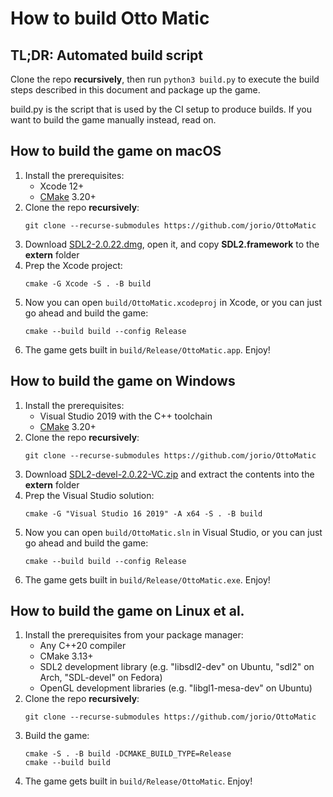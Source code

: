 # How to build Otto Matic

## TL;DR: Automated build script

Clone the repo **recursively**, then run `python3 build.py` to execute the build steps described in this document and package up the game.

build.py is the script that is used by the CI setup to produce builds. If you want to build the game manually instead, read on.

## How to build the game on macOS

1. Install the prerequisites:
    - Xcode 12+
    - [CMake](https://formulae.brew.sh/formula/cmake) 3.20+
1. Clone the repo **recursively**:
    ```
    git clone --recurse-submodules https://github.com/jorio/OttoMatic
    ```
1. Download [SDL2-2.0.22.dmg](https://libsdl.org/release/SDL2-2.0.22.dmg), open it, and copy **SDL2.framework** to the **extern** folder
1. Prep the Xcode project:
    ```
    cmake -G Xcode -S . -B build
    ```
1. Now you can open `build/OttoMatic.xcodeproj` in Xcode, or you can just go ahead and build the game:
    ```
    cmake --build build --config Release
    ```
1. The game gets built in `build/Release/OttoMatic.app`. Enjoy!

## How to build the game on Windows

1. Install the prerequisites:
    - Visual Studio 2019 with the C++ toolchain
    - [CMake](https://cmake.org/download/) 3.20+
1. Clone the repo **recursively**:
    ```
    git clone --recurse-submodules https://github.com/jorio/OttoMatic
    ```
1. Download [SDL2-devel-2.0.22-VC.zip](https://libsdl.org/release/SDL2-devel-2.0.22-VC.zip) and extract the contents into the **extern** folder
1. Prep the Visual Studio solution:
    ```
    cmake -G "Visual Studio 16 2019" -A x64 -S . -B build
    ```
1. Now you can open `build/OttoMatic.sln` in Visual Studio, or you can just go ahead and build the game:
    ```
    cmake --build build --config Release
    ```
1. The game gets built in `build/Release/OttoMatic.exe`. Enjoy!

## How to build the game on Linux et al.

1. Install the prerequisites from your package manager:
    - Any C++20 compiler
    - CMake 3.13+
    - SDL2 development library (e.g. "libsdl2-dev" on Ubuntu, "sdl2" on Arch, "SDL-devel" on Fedora)
    - OpenGL development libraries (e.g. "libgl1-mesa-dev" on Ubuntu)
1. Clone the repo **recursively**:
    ```
    git clone --recurse-submodules https://github.com/jorio/OttoMatic
    ```
1. Build the game:
    ```
    cmake -S . -B build -DCMAKE_BUILD_TYPE=Release
    cmake --build build
    ```
1. The game gets built in `build/Release/OttoMatic`. Enjoy!

